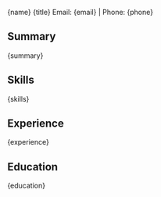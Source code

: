 {name}
{title}
Email: {email} | Phone: {phone}

Summary
-------
{summary}

Skills
-------
{skills}

Experience
----------
{experience}

Education
----------
{education}
